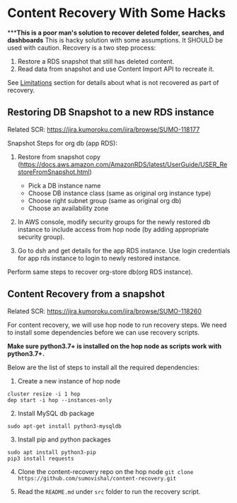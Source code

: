 # Content Recovery With Some Hacks
*****This is a poor man's solution to recover deleted folder, searches, and dashboards**
This is hacky solution with some assumptions. It SHOULD be used with caution. Recovery is a two step process:
1. Restore a RDS snapshot that still has deleted content.
2. Read data from snapshot and use Content Import API to recreate it.

See [Limitations](https://github.com/sumovishal/content-recovery/blob/master/src/README.md#limitations) section for
details about what is not recovered as part of recovery.

## Restoring DB Snapshot to a new RDS instance
Related SCR: https://jira.kumoroku.com/jira/browse/SUMO-118177

Snapshot Steps for org db (app RDS):
1. Restore from snapshot copy (https://docs.aws.amazon.com/AmazonRDS/latest/UserGuide/USER_RestoreFromSnapshot.html)
   - Pick a DB instance name
   - Choose DB instance class (same as original org instance type)
   - Choose right subnet group (same as original org db)
   - Choose an availability zone

2. In AWS console, modify security groups for the newly restored db instance to include access from hop node (by adding
   appropriate security group).

3. Go to dsh and get details for the app RDS instance. Use login credentials for app rds instance to login to
   newly restored instance.

Perform same steps to recover org-store db(org RDS instance).

## Content Recovery from a snapshot
Related SCR: https://jira.kumoroku.com/jira/browse/SUMO-118260

For content recovery, we will use hop node to run recovery steps. We need to install some dependencies before we can
use recovery scripts.

**Make sure python3.7+ is installed on the hop node as scripts work with python3.7+.**

Below are the list of steps to install all the required dependencies:

1. Create a new instance of hop node
```
cluster resize -i 1 hop
dep start -i hop --instances-only
```

2. Install MySQL db package
```
sudo apt-get install python3-mysqldb
```

3. Install pip and python packages
```
sudo apt install python3-pip
pip3 install requests
```

4. Clone the content-recovery repo on the hop node `git clone https://github.com/sumovishal/content-recovery.git`

5. Read the `README.md` under `src` folder to run the recovery script.

